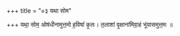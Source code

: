+++
title = "०३ यथा सोम"

+++
यथा॒ सोम॒ ओष॑धीनामुत्त॒मो ह॒विषां॑ कृ॒तः। त॒लाशा॑ वृ॒क्षाना॑मिवा॒हं भू॑यासमुत्त॒मः ॥
